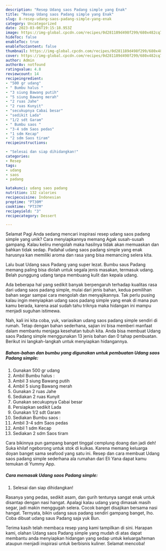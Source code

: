 ```yaml
---
description: "Resep Udang saos Padang simple yang Enak"
title: "Resep Udang saos Padang simple yang Enak"
slug: 8-resep-udang-saos-padang-simple-yang-enak
category: Uncategorized
date: 2023-03-06T19:15:18.953Z
image: https://img-global.cpcdn.com/recipes/0d281189d498f299/680x482cq70/udang-saos-padang-simple-foto-resep-utama.jpg
hideToc: false
enableToc: true
enableTocContent: false
thumbnail: https://img-global.cpcdn.com/recipes/0d281189d498f299/680x482cq70/udang-saos-padang-simple-foto-resep-utama.jpg
cover: https://img-global.cpcdn.com/recipes/0d281189d498f299/680x482cq70/udang-saos-padang-simple-foto-resep-utama.jpg
author: Admin
authorAv: notfound
ratingvalue: 4.8
reviewcount: 14
recipeingredient:
- "500 gr udang"
- " Bumbu halus "
- "3 siung Bawang putih"
- "5 siung Bawang merah"
- "2 ruas Jahe"
- "2 ruas Kunyit"
- "secukupnya Cabai besar"
- "sedikit Lada"
- "1/2 sdt Garam"
- " Bumbu saos "
- "3-4 sdm Saos pedas"
- "1 sdm Kecap"
- "2 sdm Saos tiram"
recipeinstructions:

- "Selesai dan siap dihidangkan!"
categories:
- Resep
tags:
- udang
- saos
- padang

katakunci: udang saos padang 
nutrition: 132 calories
recipecuisine: Indonesian
preptime: "PT30M"
cooktime: "PT37M"
recipeyield: "3"
recipecategory: Dessert

---
```



Selamat Pagi Anda sedang mencari inspirasi resep udang saos padang simple yang unik? Cara menyiapkannya memang Agak susah-susah gampang. Kalau keliru mengolah maka hasilnya tidak akan memuaskan dan bahkan tidak sedap. Padahal udang saos padang simple yang enak harusnya kan memiliki aroma dan rasa yang bisa memancing selera kita.


Lalu buat Udang saus Padang yang super lezat. Bumbu saus Padang memang paling bisa diolah untuk segala jenis masakan, termasuk udang. Belah punggung udang tanpa membuang kulit dan kepala udang.

Ada beberapa hal yang sedikit banyak berpengaruh terhadap kualitas rasa dari udang saos padang simple, mulai dari jenis bahan, kedua pemilihan bahan segar sampai cara mengolah dan menyajikannya. Tak perlu pusing kalau ingin menyiapkan udang saos padang simple yang enak di mana pun kamu berada, karena asal sudah tahu triknya maka hidangan ini mampu menjadi suguhan istimewa.


Nah, kali ini kita coba, yuk, variasikan udang saos padang simple sendiri di rumah. Tetap dengan bahan sederhana, sajian ini bisa memberi manfaat dalam membantu menjaga kesehatan tubuh kita. Anda bisa membuat Udang saos Padang simple menggunakan 13 jenis bahan dan 0 tahap pembuatan. Berikut ini langkah-langkah untuk menyiapkan hidangannya.

<!--inarticleads1-->

##### Bahan-bahan dan bumbu yang digunakan untuk pembuatan Udang saos Padang simple:

1. Gunakan 500 gr udang
1. Ambil  Bumbu halus :
1. Ambil 3 siung Bawang putih
1. Ambil 5 siung Bawang merah
1. Gunakan 2 ruas Jahe
1. Sediakan 2 ruas Kunyit
1. Gunakan secukupnya Cabai besar
1. Persiapkan sedikit Lada
1. Gunakan 1/2 sdt Garam
1. Sediakan  Bumbu saos :
1. Ambil 3-4 sdm Saos pedas
1. Ambil 1 sdm Kecap
1. Sediakan 2 sdm Saos tiram


Cara bikinnya pun gampang banget tinggal cemplung doang dan jadi deh! Suka khilaf ngeborong untuk stok di kulkas. Karena memang keluarga doyan banget sama seafood yang satu ini. Resep dan cara membuat Udang saos padang simple sederhana ala rumahan dari Eli Yana dapat kamu temukan di Yummy App. 

<!--inarticleads2-->

##### Cara memasak Udang saos Padang simple:


1. Selesai dan siap dihidangkan!

Rasanya yang pedas, sedikit asam, dan gurih tentunya sangat enak untuk disantap dengan nasi hangat. Apalagi kalau udang yang dimasak masih segar, jadi makin menggugah selera. Cocok banget disajikan bersama nasi hangat. Ternyata, bikin udang saus padang sendiri gampang banget, lho. Coba dibuat udang saus Padang saja yuk Bun. 

Terima kasih telah membaca resep yang kami tampilkan di sini. Harapan kami, olahan Udang saos Padang simple yang mudah di atas dapat membantu anda menyiapkan hidangan yang sedap untuk keluarga/teman ataupun menjadi inspirasi untuk berbisnis kuliner. Selamat mencoba!
